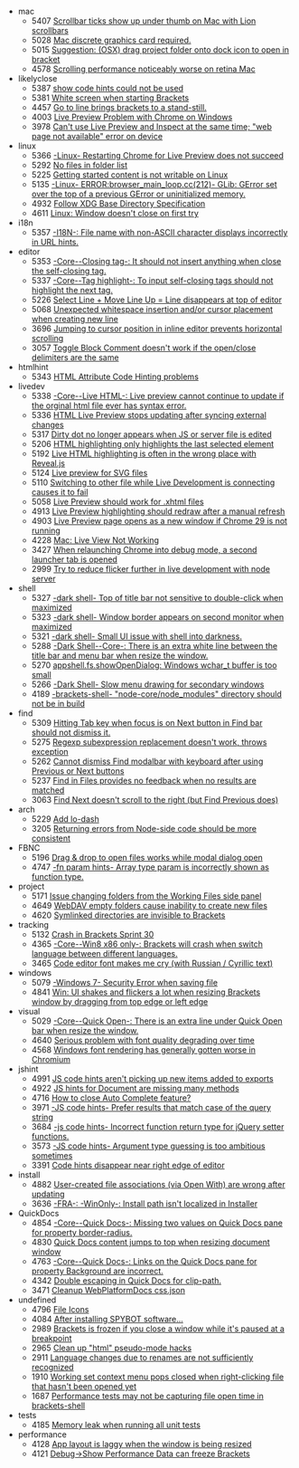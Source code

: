 * mac
    * 5407 [Scrollbar ticks show up under thumb on Mac with Lion scrollbars](https://github.com/adobe/brackets/issues/5407)
    * 5028 [Mac discrete graphics card required.](https://github.com/adobe/brackets/issues/5028)
    * 5015 [Suggestion: (OSX) drag project folder onto dock icon to open in bracket](https://github.com/adobe/brackets/issues/5015)
    * 4578 [Scrolling performance noticeably worse on retina Mac](https://github.com/adobe/brackets/issues/4578)
* likelyclose
    * 5387 [show code hints could not be used](https://github.com/adobe/brackets/issues/5387)
    * 5381 [White screen when starting Brackets](https://github.com/adobe/brackets/issues/5381)
    * 4457 [Go to line brings brackets to a stand-still.](https://github.com/adobe/brackets/issues/4457)
    * 4003 [Live Preview Problem with Chrome on Windows](https://github.com/adobe/brackets/issues/4003)
    * 3978 [Can't use Live Preview and Inspect at the same time; "web page not available" error on device](https://github.com/adobe/brackets/issues/3978)
* linux
    * 5366 [-Linux- Restarting Chrome for Live Preview does not succeed](https://github.com/adobe/brackets/issues/5366)
    * 5292 [No files in folder list](https://github.com/adobe/brackets/issues/5292)
    * 5225 [Getting started content is not writable on Linux](https://github.com/adobe/brackets/issues/5225)
    * 5135 [-Linux- ERROR:browser_main_loop.cc(212)- GLib: GError set over the top of a previous GError or uninitialized memory.](https://github.com/adobe/brackets/issues/5135)
    * 4932 [Follow XDG Base Directory Specification](https://github.com/adobe/brackets/issues/4932)
    * 4611 [Linux: Window doesn't close on first try](https://github.com/adobe/brackets/issues/4611)
* i18n
    * 5357 [-I18N-: File name with non-ASCII character displays incorrectly in URL hints.](https://github.com/adobe/brackets/issues/5357)
* editor
    * 5353 [-Core--Closing tag-: It should not insert anything when close the self-closing tag.](https://github.com/adobe/brackets/issues/5353)
    * 5337 [-Core--Tag highlight-: To input self-closing tags should not highlight the next tag.](https://github.com/adobe/brackets/issues/5337)
    * 5226 [Select Line + Move Line Up = Line disappears at top of editor](https://github.com/adobe/brackets/issues/5226)
    * 5068 [Unexpected whitespace insertion and/or cursor placement when creating new line](https://github.com/adobe/brackets/issues/5068)
    * 3696 [Jumping to cursor position in inline editor prevents horizontal scrolling](https://github.com/adobe/brackets/issues/3696)
    * 3057 [Toggle Block Comment doesn't work if the open/close delimiters are the same](https://github.com/adobe/brackets/issues/3057)
* htmlhint
    * 5343 [HTML Attribute Code Hinting problems](https://github.com/adobe/brackets/issues/5343)
* livedev
    * 5338 [-Core--Live HTML-: Live preview cannot continue to update if the orginal html file ever has syntax error.](https://github.com/adobe/brackets/issues/5338)
    * 5336 [HTML Live Preview stops updating after syncing external changes](https://github.com/adobe/brackets/issues/5336)
    * 5317 [Dirty dot no longer appears when JS or server file is edited](https://github.com/adobe/brackets/issues/5317)
    * 5206 [HTML highlighting only highlights the last selected element](https://github.com/adobe/brackets/issues/5206)
    * 5192 [Live HTML highlighting is often in the wrong place with Reveal.js](https://github.com/adobe/brackets/issues/5192)
    * 5124 [Live preview for SVG files](https://github.com/adobe/brackets/issues/5124)
    * 5110 [Switching to other file while Live Development is connecting causes it to fail](https://github.com/adobe/brackets/issues/5110)
    * 5058 [Live Preview should work for .xhtml files](https://github.com/adobe/brackets/issues/5058)
    * 4913 [Live Preview highlighting should redraw after a manual refresh](https://github.com/adobe/brackets/issues/4913)
    * 4903 [Live Preview page opens as a new window if Chrome 29 is not running](https://github.com/adobe/brackets/issues/4903)
    * 4228 [Mac: Live View Not Working](https://github.com/adobe/brackets/issues/4228)
    * 3427 [When relaunching Chrome into debug mode, a second launcher tab is opened](https://github.com/adobe/brackets/issues/3427)
    * 2999 [Try to reduce flicker further in live development with node server](https://github.com/adobe/brackets/issues/2999)
* shell
    * 5327 [-dark shell- Top of title bar not sensitive to double-click when maximized](https://github.com/adobe/brackets/issues/5327)
    * 5323 [-dark shell- Window border appears on second monitor when maximized](https://github.com/adobe/brackets/issues/5323)
    * 5321 [-dark shell- Small UI issue with shell into darkness.](https://github.com/adobe/brackets/issues/5321)
    * 5288 [-Dark Shell--Core-: There is an extra white line between the title bar and menu bar when resize the window.](https://github.com/adobe/brackets/issues/5288)
    * 5270 [appshell.fs.showOpenDialog: Windows wchar_t buffer is too small](https://github.com/adobe/brackets/issues/5270)
    * 5266 [-Dark Shell- Slow menu drawing for secondary windows](https://github.com/adobe/brackets/issues/5266)
    * 4189 [-brackets-shell- "node-core/node_modules" directory should not be in build](https://github.com/adobe/brackets/issues/4189)
* find
    * 5309 [Hitting Tab key when focus is on Next button in Find bar should not dismiss it.](https://github.com/adobe/brackets/issues/5309)
    * 5275 [Regexp subexpression replacement doesn't work, throws exception](https://github.com/adobe/brackets/issues/5275)
    * 5262 [Cannot dismiss Find modalbar with keyboard after using Previous or Next buttons](https://github.com/adobe/brackets/issues/5262)
    * 5237 [Find in Files provides no feedback when no results are matched](https://github.com/adobe/brackets/issues/5237)
    * 3063 [Find Next doesn't scroll to the right (but Find Previous does)](https://github.com/adobe/brackets/issues/3063)
* arch
    * 5229 [Add lo-dash](https://github.com/adobe/brackets/issues/5229)
    * 3205 [Returning errors from Node-side code should be more consistent](https://github.com/adobe/brackets/issues/3205)
* FBNC
    * 5196 [Drag & drop to open files works while modal dialog open](https://github.com/adobe/brackets/issues/5196)
    * 4747 [-fn param hints- Array type param is incorrectly shown as function type.](https://github.com/adobe/brackets/issues/4747)
* project
    * 5171 [Issue changing folders from the Working Files side panel](https://github.com/adobe/brackets/issues/5171)
    * 4649 [WebDAV empty folders cause inability to create new files](https://github.com/adobe/brackets/issues/4649)
    * 4620 [Symlinked directories are invisible to Brackets](https://github.com/adobe/brackets/issues/4620)
* tracking
    * 5132 [Crash in Brackets Sprint 30](https://github.com/adobe/brackets/issues/5132)
    * 4365 [-Core--Win8 x86 only-: Brackets will crash when switch language between different languages.](https://github.com/adobe/brackets/issues/4365)
    * 3465 [Code editor font makes me cry (with Russian / Cyrillic text)](https://github.com/adobe/brackets/issues/3465)
* windows
    * 5079 [-Windows 7- Security Error when saving file](https://github.com/adobe/brackets/issues/5079)
    * 4841 [Win: UI shakes and flickers a lot when resizing Brackets window by dragging from top edge or left edge](https://github.com/adobe/brackets/issues/4841)
* visual
    * 5029 [-Core--Quick Open-: There is an extra line under Quick Open bar when resize the window.](https://github.com/adobe/brackets/issues/5029)
    * 4640 [Serious problem with font quality degrading over time](https://github.com/adobe/brackets/issues/4640)
    * 4568 [Windows font rendering has generally gotten worse in Chromium](https://github.com/adobe/brackets/issues/4568)
* jshint
    * 4991 [JS code hints aren't picking up new items added to exports](https://github.com/adobe/brackets/issues/4991)
    * 4922 [JS hints for Document are missing many methods](https://github.com/adobe/brackets/issues/4922)
    * 4716 [How to close Auto Complete feature?](https://github.com/adobe/brackets/issues/4716)
    * 3971 [-JS code hints- Prefer results that match case of the query string](https://github.com/adobe/brackets/issues/3971)
    * 3684 [-js code hints- Incorrect function return type for jQuery setter functions.](https://github.com/adobe/brackets/issues/3684)
    * 3573 [-JS code hints- Argument type guessing is too ambitious sometimes](https://github.com/adobe/brackets/issues/3573)
    * 3391 [Code hints disappear near right edge of editor](https://github.com/adobe/brackets/issues/3391)
* install
    * 4882 [User-created file associations (via Open With) are wrong after updating](https://github.com/adobe/brackets/issues/4882)
    * 3636 [-FRA-: -WinOnly-: Install path isn't localized in Installer](https://github.com/adobe/brackets/issues/3636)
* QuickDocs
    * 4854 [-Core--Quick Docs-: Missing two values on Quick Docs pane for property border-radius.](https://github.com/adobe/brackets/issues/4854)
    * 4830 [Quick Docs content jumps to top when resizing document window](https://github.com/adobe/brackets/issues/4830)
    * 4763 [-Core--Quick Docs-: Links on the Quick Docs pane for property Background are incorrect.](https://github.com/adobe/brackets/issues/4763)
    * 4342 [Double escaping in Quick Docs for clip-path.](https://github.com/adobe/brackets/issues/4342)
    * 3471 [Cleanup WebPlatformDocs css.json](https://github.com/adobe/brackets/issues/3471)
* undefined
    * 4796 [File Icons](https://github.com/adobe/brackets/issues/4796)
    * 4084 [After installing SPYBOT software...](https://github.com/adobe/brackets/issues/4084)
    * 2989 [Brackets is frozen if you close a window while it's paused at a breakpoint](https://github.com/adobe/brackets/issues/2989)
    * 2965 [Clean up "html" pseudo-mode hacks](https://github.com/adobe/brackets/issues/2965)
    * 2911 [Language changes due to renames are not sufficiently recognized](https://github.com/adobe/brackets/issues/2911)
    * 1910 [Working set context menu pops closed when right-clicking file that hasn't been opened yet](https://github.com/adobe/brackets/issues/1910)
    * 1687 [Performance tests may not be capturing file open time in brackets-shell](https://github.com/adobe/brackets/issues/1687)
* tests
    * 4185 [Memory leak when running all unit tests](https://github.com/adobe/brackets/issues/4185)
* performance
    * 4128 [App layout is laggy when the window is being resized](https://github.com/adobe/brackets/issues/4128)
    * 4121 [Debug->Show Performance Data can freeze Brackets](https://github.com/adobe/brackets/issues/4121)
